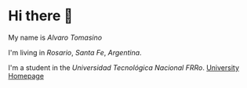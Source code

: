 # **Hi there 👋** #

My name is *Alvaro Tomasino*

I'm living in *Rosario*, *Santa Fe*, *Argentina*.

I'm a student in the *Universidad Tecnológica Nacional FRRo*.
[University Homepage](https://www.frro.utn.edu.ar/)
<!--
**Alvi488/Alvi488** is a ✨ _special_ ✨ repository because its `README.md` (this file) appears on your GitHub profile.

Here are some ideas to get you started:

- 🔭 I’m currently working on ...
- 🌱 I’m currently learning ...
- 👯 I’m looking to collaborate on ...
- 🤔 I’m looking for help with ...
- 💬 Ask me about ...
- 📫 How to reach me: ...
- 😄 Pronouns: ...
- ⚡ Fun fact: ...
-->
